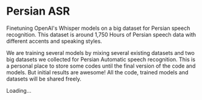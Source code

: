 # Persian ASR
Finetuning OpenAI's Whisper models on a big dataset for Persian speech recognition. This dataset is around 1,750 Hours of Persian speech data with different accents and speaking styles.

We are training several models by mixing several existing datasets and two big datasets we collected for Persian Automatic speech recognition. 
This is a personal place to store some codes until the final version of the code and models. But initial results are awesome! 
All the code, trained models and datasets will be shared freely.

Loading...


